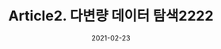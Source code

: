 ---
title:  "Article2. 다변량 데이터 탐색2222"

categories:
  - 빅데이터 분석 기사
tags: 
  - Part2. 빅데이터 탐색
  - Chapter2. 데이터 탐색
  - Section2. 고급 데이터 탐색
  - Article2. 다변량 데이터 탐색

toc: true
toc_sticky: true
 
date: 2021-02-23
last_modified_at: 2021-02-25
---